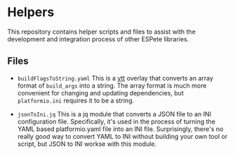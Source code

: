 # Helpers

This repository contains helper scripts and files to assist with the development and integration process of other ESPete libraries.

## Files

* `buildFlagsToString.yaml`
  This is a [ytt](https://carvel.dev/ytt/) overlay that converts an array format of `build_args` into a string.
  The array format is much more convenient for changing and updating dependencies, but `platformio.ini` requires it to be a string.

* `jsonToIni.jq`
  This is a jq module that converts a JSON file to an INI configuration file.
  Specifically, it's used in the process of turning the YAML based platformio.yaml file into an INI file.
  Surprisingly, there's no really good way to convert YAML to INI without building your own tool or script, but JSON to INI workse with this module.
